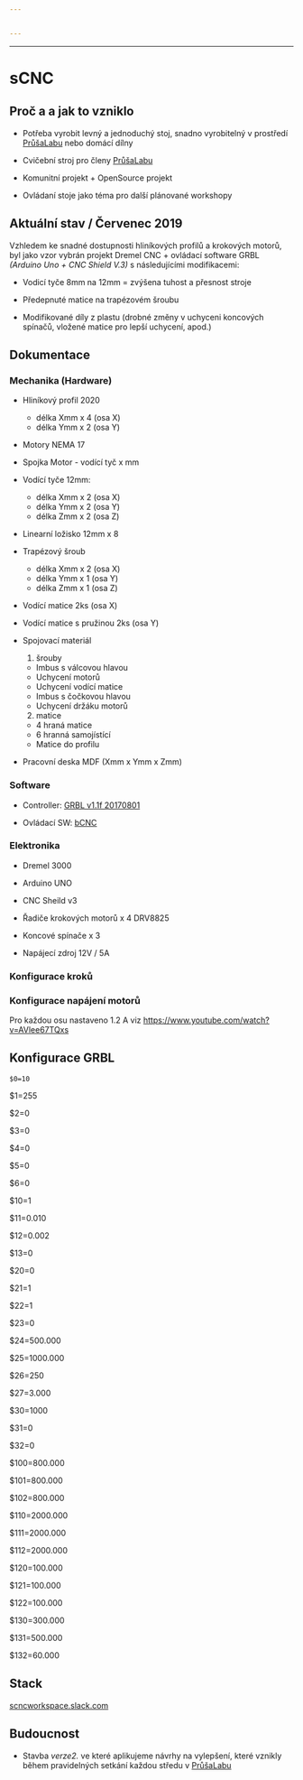 ```yaml
---


---
```


<hr>
<h1 id="scnc">sCNC</h1>
<h2 id="proč-a-a-jak-to-vzniklo">Proč a a jak to vzniklo</h2>
<ul>
<li>
<p>Potřeba vyrobit levný a jednoduchý stoj, snadno vyrobitelný v prostředí <a href="https://prusalab.cz/">PrůšaLabu</a> nebo domácí dílny</p>
</li>
<li>
<p>Cvičební stroj pro členy  <a href="https://prusalab.cz/">PrůšaLabu</a></p>
</li>
<li>
<p>Komunitní projekt + OpenSource projekt</p>
</li>
<li>
<p>Ovládaní stoje jako téma pro další plánované workshopy</p>
</li>
</ul>
<h2 id="aktuální-stav--červenec-2019">Aktuální stav / Červenec 2019</h2>
<p>Vzhledem ke snadné dostupnosti hliníkových profilů a krokových motorů, byl jako vzor vybrán projekt Dremel CNC + ovládací software GRBL <em>(Arduino Uno + CNC Shield V.3)</em> s následujícími modifikacemi:</p>
<ul>
<li>
<p>Vodicí tyče 8mm na 12mm = zvýšena tuhost a přesnost stroje</p>
</li>
<li>
<p>Předepnuté matice na trapézovém šroubu</p>
</li>
<li>
<p>Modifikované díly z plastu (drobné změny v uchyceni koncových spínačů, vložené matice pro lepší uchycení, apod.)</p>
</li>
</ul>
<h2 id="dokumentace">Dokumentace</h2>
<h3 id="mechanika-hardware">Mechanika (Hardware)</h3>
<ul>
<li>
<p>Hliníkový profil 2020</p>
<ul>
<li>délka Xmm x 4 (osa X)</li>
<li>délka Ymm x 2 (osa Y)</li>
</ul>
</li>
<li>
<p>Motory NEMA 17</p>
</li>
<li>
<p>Spojka Motor - vodící tyč x mm</p>
</li>
<li>
<p>Vodící tyče 12mm:</p>
<ul>
<li>délka Xmm x 2 (osa X)</li>
<li>délka Ymm x 2 (osa Y)</li>
<li>délka Zmm x 2 (osa Z)</li>
</ul>
</li>
<li>
<p>Linearní ložisko 12mm x 8</p>
</li>
<li>
<p>Trapézový šroub</p>
<ul>
<li>délka Xmm x 2 (osa X)</li>
<li>délka Ymm x 1 (osa Y)</li>
<li>délka Zmm x 1 (osa Z)</li>
</ul>
</li>
<li>
<p>Vodící matice 2ks (osa X)</p>
</li>
<li>
<p>Vodící matice s pružinou 2ks (osa Y)</p>
</li>
<li>
<p>Spojovací materiál</p>
<ol>
<li>šrouby</li>
</ol>
<ul>
<li>Imbus s válcovou hlavou</li>
<li>Uchycení motorů</li>
<li>Uchycení vodící matice</li>
<li>Imbus s čočkovou hlavou</li>
<li>Uchycení držáku motorů</li>
</ul>
<ol start="2">
<li>matice</li>
</ol>
<ul>
<li>4 hraná matice</li>
<li>6 hranná samojístící</li>
<li>Matice do profilu</li>
</ul>
</li>
<li>
<p>Pracovní deska MDF (Xmm x Ymm x Zmm)</p>
</li>
</ul>
<h3 id="software">Software</h3>
<ul>
<li>
<p>Controller: <a href="https://github.com/gnea/grbl/releases">GRBL v1.1f 20170801</a></p>
</li>
<li>
<p>Ovládací SW:  <a href="https://github.com/vlachoudis/bCNC/wiki">bCNC</a></p>
</li>
</ul>
<h3 id="elektronika">Elektronika</h3>
<ul>
<li>
<p>Dremel 3000</p>
</li>
<li>
<p>Arduino UNO</p>
</li>
<li>
<p>CNC Sheild v3</p>
</li>
<li>
<p>Řadiče krokových motorů x 4 DRV8825</p>
</li>
<li>
<p>Koncové spínače x 3</p>
</li>
<li>
<p>Napájecí zdroj 12V / 5A</p>
</li>
</ul>
<h3 id="konfigurace-kroků">Konfigurace kroků</h3>
<h3 id="konfigurace-napájení-motorů">Konfigurace napájení motorů</h3>
<p>Pro každou osu nastaveno 1.2 A viz <a href="https://www.youtube.com/watch?v=AVlee67TQxs">https://www.youtube.com/watch?v=AVlee67TQxs</a></p>
<h2 id="konfigurace-grbl">Konfigurace GRBL</h2>
<pre><code>$0=10
</code></pre><p>$1=255</p>
<p>$2=0</p>
<p>$3=0</p>
<p>$4=0</p>
<p>$5=0</p>
<p>$6=0</p>
<p>$10=1</p>
<p>$11=0.010</p>
<p>$12=0.002</p>
<p>$13=0</p>
<p>$20=0</p>
<p>$21=1</p>
<p>$22=1</p>
<p>$23=0</p>
<p>$24=500.000</p>
<p>$25=1000.000</p>
<p>$26=250</p>
<p>$27=3.000</p>
<p>$30=1000</p>
<p>$31=0</p>
<p>$32=0</p>
<p>$100=800.000</p>
<p>$101=800.000</p>
<p>$102=800.000</p>
<p>$110=2000.000</p>
<p>$111=2000.000</p>
<p>$112=2000.000</p>
<p>$120=100.000</p>
<p>$121=100.000</p>
<p>$122=100.000</p>
<p>$130=300.000</p>
<p>$131=500.000</p>
<p>$132=60.000<br>
</p>
<h2 id="stack">Stack</h2>
<p><a href="https://scncworkspace.slack.com">scncworkspace.slack.com</a></p>
<h2 id="budoucnost">Budoucnost</h2>
<ul>
<li>Stavba <em>verze2.</em> ve které aplikujeme návrhy na vylepšení, které vznikly během pravidelných setkání každou středu v <a href="https://prusalab.cz/">PrůšaLabu</a></li>
</ul>

<!--stackedit_data:
eyJoaXN0b3J5IjpbMTA1OTQ1MTk2NSw1NzU3NjIxOSwtMjEyNT
gzODg0MV19
-->